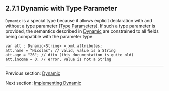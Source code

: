 ## 2.7.1 Dynamic with Type Parameter

`Dynamic` is a special type because it allows explicit declaration with and without a type parameter ([Type Parameters](https://github.com/Simn/HaxeManual/tree/master/md/manual/3.2-Type_Parameters.md)). If such a type parameter is provided, the semantics described in [Dynamic](https://github.com/Simn/HaxeManual/tree/master/md/manual/4.4.3-Dynamic.md) are constrained to all fields being compatible with the parameter type:

```
var att : Dynamic<String> = xml.attributes;
att.name = "Nicolas"; // valid, value is a String
att.age = "26"; // dito (this documentation is quite old)
att.income = 0; // error, value is not a String
```

---

Previous section: [Dynamic](https://github.com/Simn/HaxeManual/tree/master/md/manual/2.7-Dynamic.md)

Next section: [Implementing Dynamic](https://github.com/Simn/HaxeManual/tree/master/md/manual/2.7.2-Implementing_Dynamic.md)